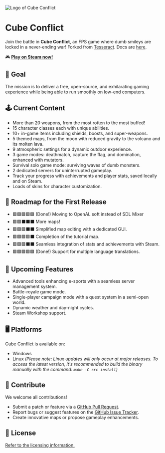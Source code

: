 ![Logo of Cube Conflict](https://static.manakeep.com/photos/2023/11/17/59462wwjix_logo.png) 
# Cube Conflict 

Join the battle in **Cube Conflict**, an FPS game where dumb smileys are locked in a never-ending war! Forked from [Tesseract](http://tesseract.gg). Docs are [here](docs/server.md).

🎮 **[Play on Steam now!](https://store.steampowered.com/app/1454700/Cube_Conflict/)**

## 🎯 Goal
The mission is to deliver a free, open-source, and exhilarating gaming experience while being able to run smoothly on low-end computers.

## 🕹 Current Content
- More than 20 weapons, from the most rotten to the most buffed!
- 15 character classes each with unique abilities.
- 10+ in-game items including shields, boosts, and super-weapons.
- 5 themed maps, from the moon with reduced gravity to the volcano and its molten lava.
- 9 atmospheric settings for a dynamic outdoor experience.
- 3 game modes: deathmatch, capture the flag, and domination, enhanced with mutators.
- Survival solo game mode: surviving waves of dumb monsters.
- 2 dedicated servers for uninterrupted gameplay.
- Track your progress with achievements and player stats, saved locally and on Steam.
- Loads of skins for character customization.

## 🚧 Roadmap for the First Release
- 🟩🟩🟩🟩🟩 (Done!) Moving to OpenAL soft instead of SDL Mixer
- 🟩🟩⬛⬛⬛ More maps!
- 🟩🟩🟩⬛⬛ Simplified map editing with a dedicated GUI.
- 🟩🟩🟩🟩⬛ Completion of the tutorial map.
- 🟩🟩🟩⬛⬛ Seamless integration of stats and achievements with Steam.
- 🟩🟩🟩🟩🟩 (Done!) Support for multiple language translations.

## 📅 Upcoming Features
- Advanced tools enhancing e-sports with a seamless server management system.
- Battle-royale game mode.
- Single-player campaign mode with a quest system in a semi-open world.
- Dynamic weather and day-night cycles.
- Steam Workshop support.

## 🖥 Platforms
Cube Conflict is available on:
- Windows
- Linux *(Please note: Linux updates will only occur at major releases. To access the latest version, it's recommended to build the binary manually with the command: `make -C src install`)*

## 🤝 Contribute
We welcome all contributions!
- Submit a patch or feature via a [GitHub Pull Request](https://github.com/CubeConflict/Cube-Conflict/pulls).
- Report bugs or suggest features on the [GitHub Issue Tracker](https://github.com/CubeConflict/Cube-Conflict/issues).
- Create innovative maps or propose gameplay enhancements.

## 📜 License
[Refer to the licensing information.](https://github.com/Big-Onche/Cube-Conflict/tree/master/licenses)

